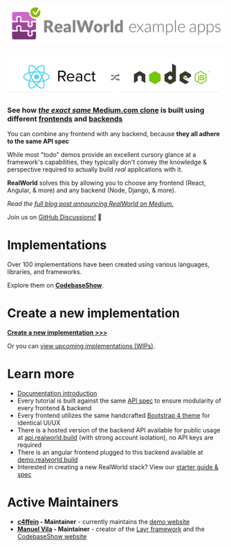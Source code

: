 ![RealWorld Example Applications](media/realworld-dual-mode.png)

<p align="center" style="margin-top: 30px;"><img src="media/stacks_hr.gif"></p>

### See how [_the exact same_ Medium.com clone](https://demo.realworld.build) is built using different [frontends](https://codebase.show/projects/realworld?category=frontend) and [backends](https://codebase.show/projects/realworld?category=backend)

You can combine any frontend with any backend, because **they all adhere to the same API spec**

While most "todo" demos provide an excellent cursory glance at a framework's capabilities, they typically don't convey the knowledge & perspective required to actually build _real_ applications with it.

**RealWorld** solves this by allowing you to choose any frontend (React, Angular, & more) and any backend (Node, Django, & more).

_Read the [full blog post announcing RealWorld on Medium.](https://medium.com/@ericsimons/introducing-realworld-6016654d36b5)_

Join us on [GitHub Discussions!](https://github.com/gothinkster/realworld/discussions) 🎉

# Implementations

Over 100 implementations have been created using various languages, libraries, and frameworks.

Explore them on [**CodebaseShow**](https://codebase.show/projects/realworld).

# Create a new implementation

[**Create a new implementation >>>**](https://docs.realworld.build/implementation-creation/introduction)

Or you can [view upcoming implementations (WIPs)](https://github.com/gothinkster/realworld/discussions/categories/wip-implementations).

# Learn more

- [Documentation introduction](https://docs.realworld.build/introduction/)
- Every tutorial is built against the same [API spec](api/) to ensure modularity of every frontend & backend
- Every frontend utilizes the same handcrafted [Bootstrap 4 theme](https://github.com/gothinkster/conduit-bootstrap-template) for identical UI/UX
- There is a hosted version of the backend API available for public usage at [api.realworld.build](https://api.realworld.build) (with strong account isolation), no API keys are required
- There is an angular frontend plugged to this backend available at [demo.realworld.build](https://demo.realworld.build)
- Interested in creating a new RealWorld stack? View our [starter guide & spec](https://docs.realworld.build/implementation-creation/introduction)

# Active Maintainers

- **[c4ffein](https://github.com/c4ffein) - Maintainer** - currently maintains the [demo website](https://demo.realworld.build)
- **[Manuel Vila](https://github.com/mvila) - Maintainer** - creator of the [Layr framework](https://layrjs.com) and the [CodebaseShow website](https://codebase.show/)
